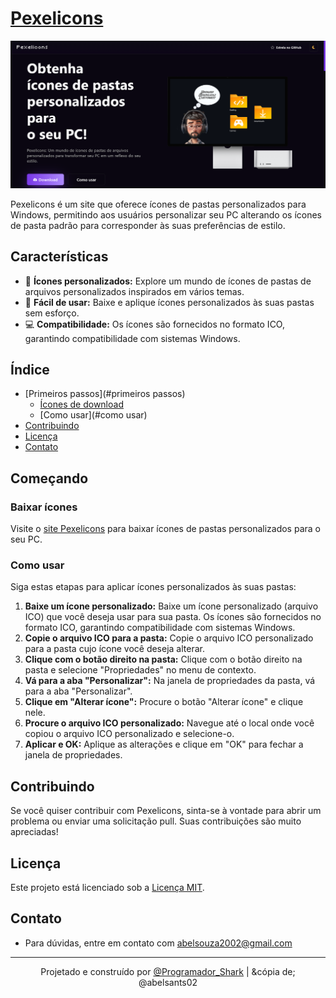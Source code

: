 # <a href="https://abel.github.io/Pexelicons" target="_blank">Pexelicons</a>

![Logotipo Pexelicons](assets/images/im.png)

Pexelicons é um site que oferece ícones de pastas personalizados para Windows, permitindo aos usuários personalizar seu PC alterando os ícones de pasta padrão para corresponder às suas preferências de estilo.

## Características

- 🎨 **Ícones personalizados:** Explore um mundo de ícones de pastas de arquivos personalizados inspirados em vários temas.
- 🚀 **Fácil de usar:** Baixe e aplique ícones personalizados às suas pastas sem esforço.
- 💻 **Compatibilidade:** Os ícones são fornecidos no formato ICO, garantindo compatibilidade com sistemas Windows.

## Índice

- [Primeiros passos](#primeiros passos)
  - [Ícones de download](#download-icons)
  - [Como usar](#como usar)
- [Contribuindo](#contribuindo)
- [Licença](#licença)
- [Contato](#contato)

## Começando

### Baixar ícones

Visite o [site Pexelicons](https://.github.io/Pexelicons) para baixar ícones de pastas personalizados para o seu PC.

### Como usar

Siga estas etapas para aplicar ícones personalizados às suas pastas:

1. **Baixe um ícone personalizado:** Baixe um ícone personalizado (arquivo ICO) que você deseja usar para sua pasta. Os ícones são fornecidos no formato ICO, garantindo compatibilidade com sistemas Windows.
2. **Copie o arquivo ICO para a pasta:** Copie o arquivo ICO personalizado para a pasta cujo ícone você deseja alterar.
3. **Clique com o botão direito na pasta:** Clique com o botão direito na pasta e selecione "Propriedades" no menu de contexto.
4. **Vá para a aba "Personalizar":** Na janela de propriedades da pasta, vá para a aba "Personalizar".
5. **Clique em "Alterar ícone":** Procure o botão "Alterar ícone" e clique nele.
6. **Procure o arquivo ICO personalizado:** Navegue até o local onde você copiou o arquivo ICO personalizado e selecione-o.
7. **Aplicar e OK:** Aplique as alterações e clique em "OK" para fechar a janela de propriedades.

## Contribuindo

Se você quiser contribuir com Pexelicons, sinta-se à vontade para abrir um problema ou enviar uma solicitação pull. Suas contribuições são muito apreciadas!

## Licença

Este projeto está licenciado sob a [Licença MIT](LICENSE).

## Contato

- Para dúvidas, entre em contato com abelsouza2002@gmail.com

---

<p align="center">Projetado e construído por <a href="https://github.com/">@Programador_Shark</a> | &cópia de; @abelsants02</p>
